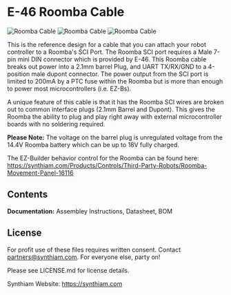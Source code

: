 # E-46 Roomba Cable

![Roomba Cable](https://live.staticflickr.com/65535/48056628001_6fb880a34a_k.jpg)
![Roomba Cable](https://live.staticflickr.com/65535/48056673808_ff44bcc71c_k.jpg)
![Roomba Cable](https://live.staticflickr.com/65535/48056723537_84722fce43_k.jpg)

This is the reference design for a cable that you can attach your robot controller to a Roomba's SCI Port. The Roomba SCI port requires a Male 7-pin mini DIN connector which is provided by E-46. This Roomba cable breaks out power into a 2.1mm barrel Plug, and UART TX/RX/GND to a 4-position male dupont connector. The power output from the SCI port is limited to 200mA by a PTC fuse within the Roomba but is more than enough to power most microcontrollers (i.e. EZ-Bs). 

A unique feature of this cable is that it has the Roomba SCI wires are broken out to common interface plugs (2.1mm Barrel and Dupont). This gives the Roomba the ability to plug and play right away with external microcontroller boards with no soldering required. 

**Please Note:** The voltage on the barrel plug is unregulated voltage from the 14.4V Roomba battery which can be up to 18V fully charged.

The EZ-Builder behavior control for the Roomba can be found here: https://synthiam.com/Products/Controls/Third-Party-Robots/Roomba-Movement-Panel-16116

## Contents

**Documentation:** Assembley Instructions, Datasheet, BOM

## License

For profit use of these files requires written consent. Contact partners@synthiam.com. For everyone else, party on!

Please see LICENSE.md for license details.

Synthiam Website: https://synthiam.com

